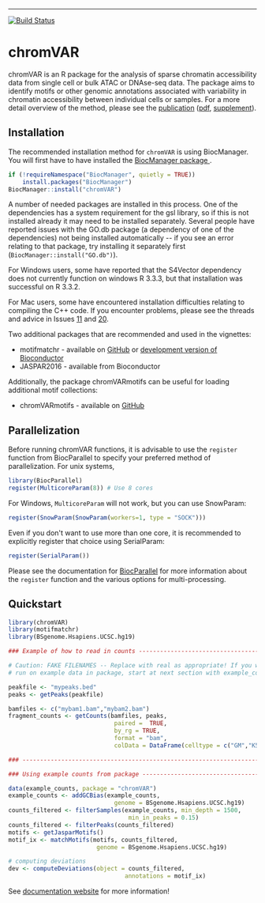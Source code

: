 ---
[![Build Status](https://travis-ci.org/GreenleafLab/chromVAR.svg?branch=master)](https://travis-ci.org/GreenleafLab/chromVAR)

# chromVAR

chromVAR is an R package for the analysis of sparse chromatin accessibility data from single cell or bulk ATAC or DNAse-seq data. The package aims to identify motifs or other genomic annotations associated with variability in chromatin accessibility between individual cells or samples.  For a more detail overview of the method, please see the [publication](https://www.nature.com/nmeth/journal/vaop/ncurrent/full/nmeth.4401.html) ([pdf](http://greenleaf.stanford.edu/assets/pdf/nmeth.4401.pdf), [supplement](https://drive.google.com/file/d/0B8eUn6ZURmqvUjBCbE5Hc0p4UFU/view?usp=sharing)). 

## Installation

The recommended installation method for `chromVAR` is using BiocManager. You will first have to have installed the [BiocManager package
](https://cran.r-project.org/package=BiocManager).

```r
if (!requireNamespace("BiocManager", quietly = TRUE))
    install.packages("BiocManager")
BiocManager::install("chromVAR")
```

A number of needed packages are installed in this process. One of the dependencies has a system requirement for the gsl library, so if this is not installed already it may need to be installed separately. Several people have reported issues with the GO.db package (a dependency of one of the dependencies) not being installed automatically -- if you see an error relating to that package, try installing it separately first (`BiocManager::install("GO.db")`).

For Windows users, some have reported that the S4Vector dependency does not currently function on windows R 3.3.3, but that installation was successful on R 3.3.2.

For Mac users, some have encountered installation difficulties relating to compiling the C++ code. If you encounter problems, please see the threads and advice in Issues [11](https://github.com/GreenleafLab/chromVAR/issues/11) and [20](https://github.com/GreenleafLab/chromVAR/issues/20).  

Two additional packages that are recommended and used in the vignettes:

* motifmatchr - available on [GitHub](https://github.com/GreenleafLab/motifmatchr) or [development version of Bioconductor](https://bioconductor.org/packages/devel/bioc/html/motifmatchr.html)
* JASPAR2016  - available from Bioconductor

Additionally, the package chromVARmotifs can be useful for loading additional motif collections:

* chromVARmotifs -  available on [GitHub](https://github.com/GreenleafLab/chromVARmotifs)

## Parallelization

Before running chromVAR functions, it is advisable to use the `register` function from BiocParallel to specify your preferred method of parallelization.  For unix systems, 

```r
library(BiocParallel)
register(MulticoreParam(8)) # Use 8 cores
```

For Windows, `MulticoreParam` will not work, but you can use SnowParam:

```r
register(SnowParam(SnowParam(workers=1, type = "SOCK")))
```

Even if you don't want to use more than one core, it is recommended to explicitly register that choice using SerialParam:

```r
register(SerialParam())
```

Please see the documentation for [BiocParallel](https://bioconductor.org/packages/release/bioc/html/BiocParallel.html) for more information about the `register` function and the various options for multi-processing. 


## Quickstart

``` r
library(chromVAR)
library(motifmatchr)
library(BSgenome.Hsapiens.UCSC.hg19)

### Example of how to read in counts -------------------------------------------

# Caution: FAKE FILENAMES -- Replace with real as appropriate! If you want to 
# run on example data in package, start at next section with example_counts data

peakfile <- "mypeaks.bed"
peaks <- getPeaks(peakfile)

bamfiles <- c("mybam1.bam","mybam2.bam")
fragment_counts <- getCounts(bamfiles, peaks, 
                              paired =  TRUE, 
                              by_rg = TRUE, 
                              format = "bam", 
                              colData = DataFrame(celltype = c("GM","K562")))

### ----------------------------------------------------------------------------

### Using example counts from package ------------------------------------------

data(example_counts, package = "chromVAR")
example_counts <- addGCBias(example_counts, 
                              genome = BSgenome.Hsapiens.UCSC.hg19)
counts_filtered <- filterSamples(example_counts, min_depth = 1500,
                                  min_in_peaks = 0.15)
counts_filtered <- filterPeaks(counts_filtered)
motifs <- getJasparMotifs()
motif_ix <- matchMotifs(motifs, counts_filtered,
                         genome = BSgenome.Hsapiens.UCSC.hg19)

# computing deviations
dev <- computeDeviations(object = counts_filtered, 
                                 annotations = motif_ix)

```

See [documentation website](https://greenleaflab.github.io/chromVAR/) for more information!
